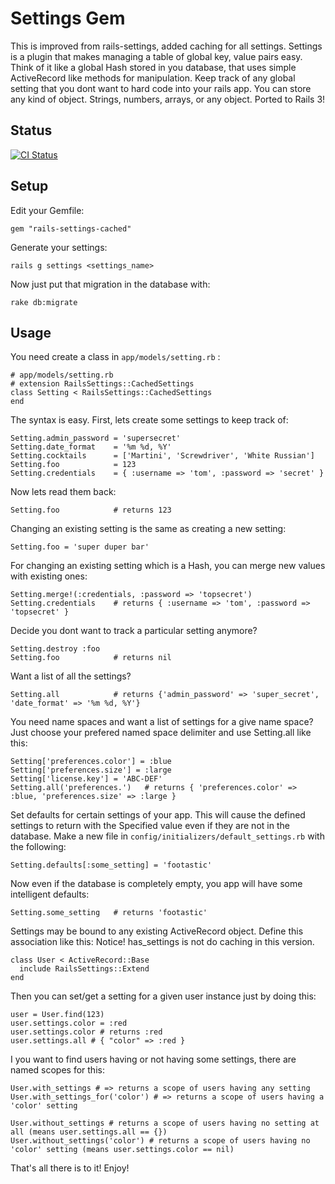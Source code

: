 # Settings Gem

This is improved from rails-settings, added caching for all settings.
Settings is a plugin that makes managing a table of global key, value pairs easy.
Think of it like a global Hash stored in you database, that uses simple ActiveRecord
like methods for manipulation.  Keep track of any global setting that you dont want
to hard code into your rails app.  You can store any kind of object.  Strings, numbers,
arrays, or any object. Ported to Rails 3!

## Status

[![CI Status](https://secure.travis-ci.org/huacnlee/rails-settings-cached.png)](http://travis-ci.org/huacnlee/rails-settings-cached)

## Setup

Edit your Gemfile:

    gem "rails-settings-cached"

Generate your settings:

    rails g settings <settings_name>

Now just put that migration in the database with:
    
    rake db:migrate

## Usage
  
You need create a class in `app/models/setting.rb` :
  
    # app/models/setting.rb
    # extension RailsSettings::CachedSettings
    class Setting < RailsSettings::CachedSettings  
    end

The syntax is easy.  First, lets create some settings to keep track of:

    Setting.admin_password = 'supersecret'
    Setting.date_format    = '%m %d, %Y'
    Setting.cocktails      = ['Martini', 'Screwdriver', 'White Russian']
    Setting.foo            = 123
    Setting.credentials    = { :username => 'tom', :password => 'secret' }

Now lets read them back:

    Setting.foo            # returns 123

Changing an existing setting is the same as creating a new setting:

    Setting.foo = 'super duper bar'

For changing an existing setting which is a Hash, you can merge new values with existing ones:

    Setting.merge!(:credentials, :password => 'topsecret')
    Setting.credentials    # returns { :username => 'tom', :password => 'topsecret' }

Decide you dont want to track a particular setting anymore?

    Setting.destroy :foo
    Setting.foo            # returns nil

Want a list of all the settings?

    Setting.all            # returns {'admin_password' => 'super_secret', 'date_format' => '%m %d, %Y'}

You need name spaces and want a list of settings for a give name space? Just choose your prefered named space delimiter and use Setting.all like this:

    Setting['preferences.color'] = :blue
    Setting['preferences.size'] = :large
    Setting['license.key'] = 'ABC-DEF'
    Setting.all('preferences.')   # returns { 'preferences.color' => :blue, 'preferences.size' => :large }

Set defaults for certain settings of your app.  This will cause the defined settings to return with the
Specified value even if they are not in the database.  Make a new file in `config/initializers/default_settings.rb`
with the following:

    Setting.defaults[:some_setting] = 'footastic'
  
Now even if the database is completely empty, you app will have some intelligent defaults:

    Setting.some_setting   # returns 'footastic'

Settings may be bound to any existing ActiveRecord object. Define this association like this:
Notice! has_settings is not do caching in this version.
  
    class User < ActiveRecord::Base
      include RailsSettings::Extend 
    end

Then you can set/get a setting for a given user instance just by doing this:

    user = User.find(123)
    user.settings.color = :red
    user.settings.color # returns :red
    user.settings.all # { "color" => :red }

I you want to find users having or not having some settings, there are named scopes for this:

    User.with_settings # => returns a scope of users having any setting
    User.with_settings_for('color') # => returns a scope of users having a 'color' setting
  
    User.without_settings # returns a scope of users having no setting at all (means user.settings.all == {})
    User.without_settings('color') # returns a scope of users having no 'color' setting (means user.settings.color == nil)

That's all there is to it! Enjoy!
